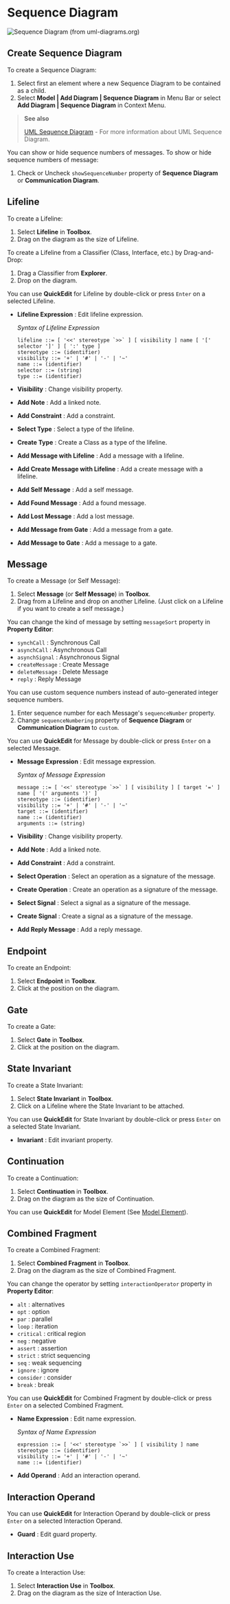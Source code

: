 # Sequence Diagram

![Sequence Diagram \(from uml-diagrams.org\)](../.gitbook/assets/submit-comments-to-pluck-submit-comments-to-pluck-submit-comments-to-pluck-submit_comments_17.png)

## Create Sequence Diagram

To create a Sequence Diagram:

1. Select first an element where a new Sequence Diagram to be contained as a child.
2. Select **Model \| Add Diagram \| Sequence Diagram** in Menu Bar or select **Add Diagram \| Sequence Diagram** in Context Menu.

> **See also**
>
> [UML Sequence Diagram](http://www.uml-diagrams.org/sequence-diagrams.html) - For more information about UML Sequence Diagram.

You can show or hide sequence numbers of messages. To show or hide sequence numbers of message:

1. Check or Uncheck `showSequenceNumber` property of **Sequence Diagram** or **Communication Diagram**.

## Lifeline

To create a Lifeline:

1. Select **Lifeline** in **Toolbox**.
2. Drag on the diagram as the size of Lifeline.

To create a Lifeline from a Classifier \(Class, Interface, etc.\) by Drag-and-Drop:

1. Drag a Classifier from **Explorer**.
2. Drop on the diagram.

You can use **QuickEdit** for Lifeline by double-click or press `Enter` on a selected Lifeline.

* **Lifeline Expression** : Edit lifeline expression.

  _Syntax of Lifeline Expression_

  ```text
  lifeline ::= [ '<<' stereotype `>>` ] [ visibility ] name [ '[' selector ']' ] [ ':' type ]
  stereotype ::= (identifier)
  visibility ::= '+' | '#' | '-' | '~'
  name ::= (identifier)
  selector ::= (string)
  type ::= (identifier)
  ```

* **Visibility** : Change visibility property.
* **Add Note** : Add a linked note.
* **Add Constraint** : Add a constraint.
* **Select Type** : Select a type of the lifeline.
* **Create Type** : Create a Class as a type of the lifeline.
* **Add Message with Lifeline** : Add a message with a lifeline.
* **Add Create Message with Lifeline** : Add a create message with a lifeline.
* **Add Self Message** : Add a self message.
* **Add Found Message** : Add a found message.
* **Add Lost Message** : Add a lost message.
* **Add Message from Gate** : Add a message from a gate.
* **Add Message to Gate** : Add a message to a gate.

## Message

To create a Message \(or Self Message\):

1. Select **Message** \(or **Self Message**\) in **Toolbox**.
2. Drag from a Lifeline and drop on another Lifeline. \(Just click on a Lifeline if you want to create a self message.\)

You can change the kind of message by setting `messageSort` property in **Property Editor**:

* `synchCall` : Synchronous Call
* `asynchCall` : Asynchronous Call
* `asynchSignal` : Asynchronous Signal
* `createMessage` : Create Message
* `deleteMessage` : Delete Message
* `reply` : Reply Message

You can use custom sequence numbers instead of auto-generated integer sequence numbers.

1. Enter sequence number for each Message's `sequenceNumber` property.
2. Change `sequenceNumbering` property of **Sequence Diagram** or **Communication Diagram** to `custom`.

You can use **QuickEdit** for Message by double-click or press `Enter` on a selected Message.

* **Message Expression** : Edit message expression.

  _Syntax of Message Expression_

  ```text
  message ::= [ '<<' stereotype `>>` ] [ visibility ] [ target '=' ] name [ '(' arguments ')' ]
  stereotype ::= (identifier)
  visibility ::= '+' | '#' | '-' | '~'
  target ::= (identifier)
  name ::= (identifier)
  arguments ::= (string)
  ```

* **Visibility** : Change visibility property.
* **Add Note** : Add a linked note.
* **Add Constraint** : Add a constraint.
* **Select Operation** : Select an operation as a signature of the message.
* **Create Operation** : Create an operation as a signature of the message.
* **Select Signal** : Select a signal as a signature of the message.
* **Create Signal** : Create a signal as a signature of the message.
* **Add Reply Message** : Add a reply message.

## Endpoint

To create an Endpoint:

1. Select **Endpoint** in **Toolbox**.
2. Click at the position on the diagram.

## Gate

To create a Gate:

1. Select **Gate** in **Toolbox**.
2. Click at the position on the diagram.

## State Invariant

To create a State Invariant:

1. Select **State Invariant** in **Toolbox**.
2. Click on a Lifeline where the State Invariant to be attached.

You can use **QuickEdit** for State Invariant by double-click or press `Enter` on a selected State Invariant.

* **Invariant** : Edit invariant property.

## Continuation

To create a Continuation:

1. Select **Continuation** in **Toolbox**.
2. Drag on the diagram as the size of Continuation.

You can use **QuickEdit** for Model Element \(See [Model Element](class-diagram.md#model-element)\).

## Combined Fragment

To create a Combined Fragment:

1. Select **Combined Fragment** in **Toolbox**.
2. Drag on the diagram as the size of Combined Fragment.

You can change the operator by setting `interactionOperator` property in **Property Editor**:

* `alt` : alternatives
* `opt` : option
* `par` : parallel
* `loop` : iteration
* `critical` : critical region
* `neg` : negative
* `assert` : assertion
* `strict` : strict sequencing
* `seq` : weak sequencing
* `ignore` : ignore
* `consider` : consider
* `break` : break

You can use **QuickEdit** for Combined Fragment by double-click or press `Enter` on a selected Combined Fragment.

* **Name Expression** : Edit name expression.

  _Syntax of Name Expression_

  ```text
  expression ::= [ '<<' stereotype `>>` ] [ visibility ] name
  stereotype ::= (identifier)
  visibility ::= '+' | '#' | '-' | '~'
  name ::= (identifier)
  ```

* **Add Operand** : Add an interaction operand.

## Interaction Operand

You can use **QuickEdit** for Interaction Operand by double-click or press `Enter` on a selected Interaction Operand.

* **Guard** : Edit guard property.

## Interaction Use

To create a Interaction Use:

1. Select **Interaction Use** in **Toolbox**.
2. Drag on the diagram as the size of Interaction Use.

